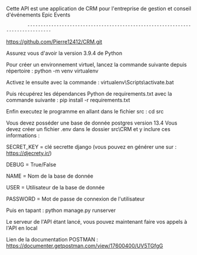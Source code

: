 Cette API est une application de CRM pour l'entreprise de gestion et conseil d'événements Epic Events

            -------------------------------------------------------------------------------

https://github.com/Pierre12412/CRM.git

Assurez vous d'avoir la version 3.9.4 de Python

Pour créer un environnement virtuel, lancez la commande suivante depuis répertoire : python -m venv virtualenv

Activez le ensuite avec la commande : virtualenv\Scripts\activate.bat

Puis récupérez les dépendances Python de requirements.txt avec la commande suivante : pip install -r requirements.txt

Enfin executez le programme en allant dans le fichier src : cd src

Vous devez posséder une base de donnée postgres version 13.4
Vous devez créer un fichier .env dans le dossier src\CRM et y inclure ces informations :

SECRET_KEY = clé secrette django (vous pouvez en générer une sur : https://djecrety.ir/)

DEBUG = True/False

NAME = Nom de la base de donnée

USER = Utilisateur de la base de donnée

PASSWORD = Mot de passe de connexion de l'utilisateur

Puis en tapant : python manage.py runserver

Le serveur de l'API étant lancé, vous pouvez maintenant faire vos appels à l'API en local

Lien de la documentation POSTMAN : https://documenter.getpostman.com/view/17600400/UV5TGfgG
